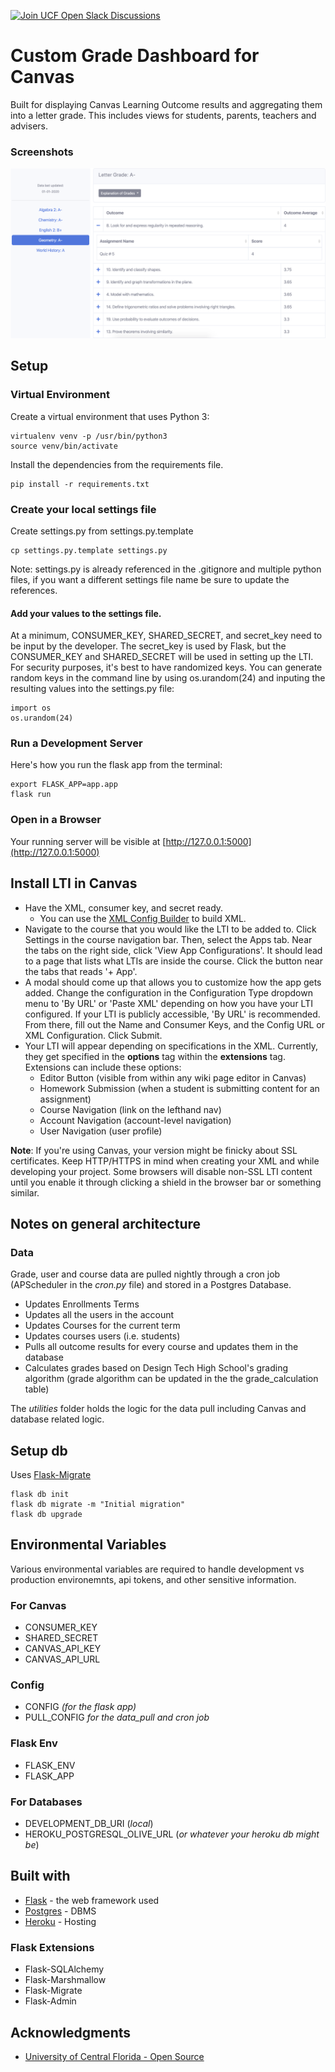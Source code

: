 [![Join UCF Open Slack Discussions](https://ucf-open-slackin.herokuapp.com/badge.svg)](https://ucf-open-slackin.herokuapp.com/)

# Custom Grade Dashboard for Canvas

Built for displaying Canvas Learning Outcome results and aggregating them into a letter grade. This includes views for students, parents, teachers and advisers.

### Screenshots

![Image of student Dashboard](app/static/img/student_dashboard.png)

## Setup

### Virtual Environment

Create a virtual environment that uses Python 3:

```
virtualenv venv -p /usr/bin/python3
source venv/bin/activate
```

Install the dependencies from the requirements file.

```
pip install -r requirements.txt
```

### Create your local settings file

Create settings.py from settings.py.template

```
cp settings.py.template settings.py
```

Note: settings.py is already referenced in the .gitignore and multiple python files, if you want a different settings file name be sure to update the references.

#### Add your values to the settings file.

At a minimum, CONSUMER_KEY, SHARED_SECRET, and secret_key need to be input by the developer. The secret_key is used by Flask, but the CONSUMER_KEY and SHARED_SECRET will be used in setting up the LTI. For security purposes, it's best to have randomized keys. You can generate random keys in the command line by using os.urandom(24) and inputing the resulting values into the settings.py file:

```
import os
os.urandom(24)
```

### Run a Development Server

Here's how you run the flask app from the terminal:

```
export FLASK_APP=app.app
flask run
```

### Open in a Browser

Your running server will be visible at [http://127.0.0.1:5000](http://127.0.0.1:5000)

## Install LTI in Canvas

- Have the XML, consumer key, and secret ready.
  - You can use the [XML Config Builder](https://www.edu-apps.org/build_xml.html) to build XML.
- Navigate to the course that you would like the LTI to be added to. Click Settings in the course navigation bar. Then, select the Apps tab. Near the tabs on the right side, click 'View App Configurations'. It should lead to a page that lists what LTIs are inside the course. Click the button near the tabs that reads '+ App'.
- A modal should come up that allows you to customize how the app gets added. Change the configuration in the Configuration Type dropdown menu to 'By URL' or 'Paste XML' depending on how you have your LTI configured. If your LTI is publicly accessible, 'By URL' is recommended. From there, fill out the Name and Consumer Keys, and the Config URL or XML Configuration. Click Submit.
- Your LTI will appear depending on specifications in the XML. Currently, they get specified in the **options** tag within the **extensions** tag. Extensions can include these options:
  - Editor Button (visible from within any wiki page editor in Canvas)
  - Homework Submission (when a student is submitting content for an assignment)
  - Course Navigation (link on the lefthand nav)
  - Account Navigation (account-level navigation)
  - User Navigation (user profile)

**Note**: If you're using Canvas, your version might be finicky about SSL certificates. Keep HTTP/HTTPS in mind when creating your XML and while developing your project. Some browsers will disable non-SSL LTI content until you enable it through clicking a shield in the browser bar or something similar.

## Notes on general architecture

### Data

Grade, user and course data are pulled nightly through a cron job (APScheduler in the _cron.py_ file) and stored in a Postgres Database.

- Updates Enrollments Terms
- Updates all the users in the account
- Updates Courses for the current term
- Updates courses users (i.e. students)
- Pulls all outcome results for every course and updates them in the database
- Calculates grades based on Design Tech High School's grading algorithm (grade algorithm can be updated in the the grade_calculation table)

The _utilities_ folder holds the logic for the data pull including Canvas and database related logic.

## Setup db

Uses [Flask-Migrate](https://flask-migrate.readthedocs.io/en/latest/)

```
flask db init
flask db migrate -m "Initial migration"
flask db upgrade
```

## Environmental Variables

Various environmental variables are required to handle development vs production environemnts, api tokens, and other sensitive information.

### For Canvas

- CONSUMER_KEY
- SHARED_SECRET
- CANVAS_API_KEY
- CANVAS_API_URL

### Config

- CONFIG _(for the flask app)_
- PULL_CONFIG _for the data_pull and cron job_

### Flask Env

- FLASK_ENV
- FLASK_APP

### For Databases

- DEVELOPMENT_DB_URI (_local_)
- HEROKU_POSTGRESQL_OLIVE_URL (_or whatever your heroku db might be_)

## Built with

- [Flask](http://flask.palletsprojects.com/en/1.1.x/) - the web framework used
- [Postgres](https://www.postgresql.org/) - DBMS
- [Heroku](https://www.heroku.com/) - Hosting

### Flask Extensions

- Flask-SQLAlchemy
- Flask-Marshmallow
- Flask-Migrate
- Flask-Admin

## Acknowledgments

- [University of Central Florida - Open Source
  ](https://github.com/ucfopen)
